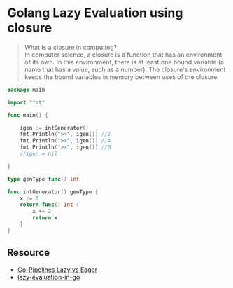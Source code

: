 # Golang Lazy Evaluation using closure
> What is a closure in computing? \
In computer science, a closure is a function that has an environment of its own. In this environment, there is at least one bound variable (a name that has a value, such as a number). The closure's environment keeps the bound variables in memory between uses of the closure.

```go
package main

import "fmt"

func main() {

	igen := intGenerator()
	fmt.Println(">>", igen()) //2
	fmt.Println(">>", igen()) //4
	fmt.Println(">>", igen()) //6
	//igen = nil

}

type genType func() int

func intGenerator() genType {
	x := 0
	return func() int {
		x += 2
		return x
	}
}
```

## Resource
* [Go-Pipelines Lazy vs Eager](https://medium.com/@j.d.livni/understanding-go-pipelines-in-5-minutes-2906a5c41496)
* [lazy-evaluation-in-go](https://blog.merovius.de/posts/2015-07-17-lazy-evaluation-in-go/)
